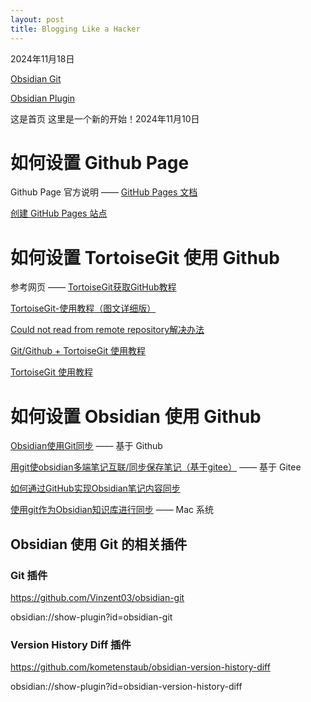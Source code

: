 ```yaml
---
layout: post
title: Blogging Like a Hacker
---
```


2024年11月18日

[Obsidian Git](Obsidian%20Git.md)

[Obsidian Plugin](Obsidian%20Plugin.md)

这是首页
这里是一个新的开始！2024年11月10日

# 如何设置 Github Page

Github Page 官方说明 —— [GitHub Pages 文档](https://docs.github.com/zh/pages)

[创建 GitHub Pages 站点](https://docs.github.com/zh/pages/getting-started-with-github-pages/creating-a-github-pages-site)

# 如何设置 TortoiseGit 使用 Github

参考网页 —— [TortoiseGit获取GitHub教程](https://blog.csdn.net/u011966339/article/details/106250920)

[TortoiseGit-使用教程（图文详细版）](https://www.cnblogs.com/R-bear/p/17833975.html)

[Could not read from remote repository解决办法](https://blog.csdn.net/lord_y/article/details/98592811)

[Git/Github + TortoiseGit 使用教程](https://developer.aliyun.com/article/357080)

[TortoiseGit 使用教程](https://www.cnblogs.com/anayigeren/p/10177027.html)


# 如何设置 Obsidian 使用 Github

[Obsidian使用Git同步](https://blog.csdn.net/weixin_47711503/article/details/137544921) —— 基于 Github

[用git使obsidian多端笔记互联/同步保存笔记（基于gitee）](https://blog.csdn.net/m0_56544579/article/details/143241452) —— 基于 Gitee

[如何通过GitHub实现Obsidian笔记内容同步](https://zhuanlan.zhihu.com/p/698940284)

[使用git作为Obsidian知识库进行同步](https://www.zhihu.com/question/553934327/answer/3433921968) —— Mac 系统

## Obsidian 使用 Git 的相关插件

### Git 插件

https://github.com/Vinzent03/obsidian-git

obsidian://show-plugin?id=obsidian-git

### Version History Diff 插件

https://github.com/kometenstaub/obsidian-version-history-diff

obsidian://show-plugin?id=obsidian-version-history-diff



